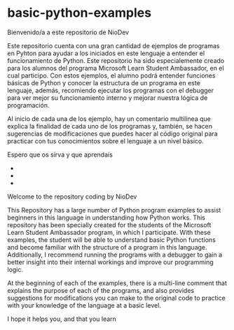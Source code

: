 # basic-python-examples
Bienvenido/a a este repositorio de NioDev

Este repositorio cuenta con una gran cantidad de ejemplos de programas en Pyhton para ayudar a los iniciados en este lenguaje a entender el funcionamiento de Python.
Este repositorio ha sido especialemente creado para los alumnos del programa Microsoft Learn Student Ambassador, en el cual participo. 
Con estos ejemplos, el alumno podrá entender funciones básicas de Python y conocer la estructura de un programa en este lenguaje, además, recomiendo ejecutar los programas con el debugger para ver mejor su funcionamiento interno y mejorar nuestra lógica de programación.

Al inicio de cada una de los ejemplo, hay un comentario multilínea que explica la finalidad de cada uno de los programas y, también, se hacen sugerencias de modificaciones que 
puedes hacer al código original para practicar con tus conocimientos sobre el lenguaje a un nivel básico.

Espero que os sirva y que aprendais

-
-
-


Welcome to the repository coding by NioDev

This Repository has a large number of Python program examples to assist beginners in this language in understanding how Python works.
This repository has been specially created for the students of the Microsoft Learn Student Ambassador program, in which I participate. With these examples, the student will be able to understand basic Python functions and become familiar with the structure of a program in this language. Additionally, I recommend running the programs with a debugger to gain a better insight into their internal workings and improve our programming logic.

At the beginning of each of the examples, there is a multi-line comment that explains the purpose of each of the programs, and also provides suggestions for modifications you can make to the original code to practice with your knowledge of the language at a basic level.

I hope it helps you, and that you learn
